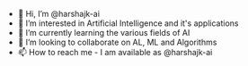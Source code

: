 - 👋 Hi, I’m @harshajk-ai
- 👀 I’m interested in Artificial Intelligence and it's applications
- 🌱 I’m currently learning the various fields of AI
- 💞️ I’m looking to collaborate on AL, ML and Algorithms
- 📫 How to reach me - I am available as @harshajk-ai

<!---
harshajk-ai/harshajk-ai is a ✨ special ✨ repository because its `README.md` (this file) appears on your GitHub profile.
You can click the Preview link to take a look at your changes.
--->
